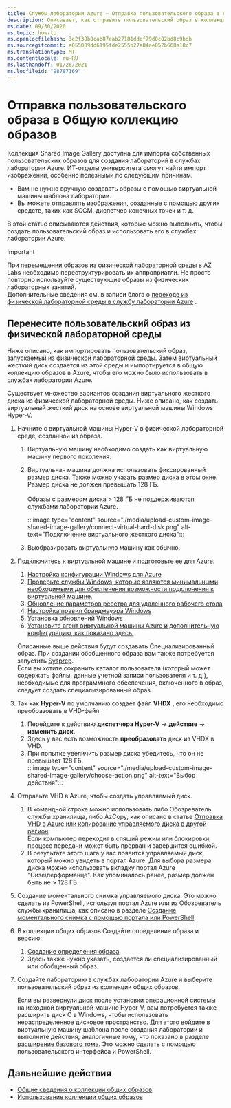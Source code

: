 ```yaml
---
title: Службы лаборатории Azure — Отправка пользовательского образа в коллекцию общих образов
description: Описывает, как отправить пользовательский образ в коллекцию общих образов. ИТ-отделы университета найдут импорт изображений особенно выгодно.
ms.date: 09/30/2020
ms.topic: how-to
ms.openlocfilehash: 3e2f38b0cab87eab27181ddef79d0c02bd8c9bdb
ms.sourcegitcommit: a055089dd6195fde2555b27a84ae052b668a18c7
ms.translationtype: MT
ms.contentlocale: ru-RU
ms.lasthandoff: 01/26/2021
ms.locfileid: "98787169"
---
```

# <a name="upload-a-custom-image-to-shared-image-gallery"></a>Отправка пользовательского образа в Общую коллекцию образов

Коллекция Shared Image Gallery доступна для импорта собственных пользовательских образов для создания лабораторий в службах лаборатории Azure. ИТ-отделы университета смогут найти импорт изображений, особенно полезными по следующим причинам. 

* Вам не нужно вручную создавать образы с помощью виртуальной машины шаблона лаборатории.
* Вы можете отправлять изображения, созданные с помощью других средств, таких как SCCM, диспетчер конечных точек и т. д.

В этой статье описываются действия, которые можно выполнить, чтобы создать пользовательский образ и использовать его в службах лаборатории Azure. 

> [!IMPORTANT]
> При перемещении образов из физической лабораторной среды в AZ Labs необходимо переструктурировать их аппроприатли. Не просто повторно используйте существующие образы из физических лабораторных занятий. <br/>Дополнительные сведения см. в записи блога о [переходе из физической лабораторной среды в службу лаборатории Azure](https://techcommunity.microsoft.com/t5/azure-lab-services/moving-from-a-physical-lab-to-azure-lab-services/ba-p/1654931) .

## <a name="bring-custom-image-from-a-physical-lab-environment"></a>Перенесите пользовательский образ из физической лабораторной среды

Ниже описано, как импортировать пользовательский образ, запускаемый из физической лабораторной среды. Затем виртуальный жесткий диск создается из этой среды и импортируется в общую коллекцию образов в Azure, чтобы его можно было использовать в службах лаборатории Azure.

Существует множество вариантов создания виртуального жесткого диска из физической лабораторной среды. Ниже описано, как создать виртуальный жесткий диск на основе виртуальной машины Windows Hyper-V.

1. Начните с виртуальной машины Hyper-V в физической лабораторной среде, созданной из образа.
    1. Виртуальную машину необходимо создать как виртуальную машину первого поколения.
    1. Виртуальная машина должна использовать фиксированный размер диска. Также можно указать размер диска в этом окне. Размер диска не должен превышать 128 ГБ.<br/>    
    Образы с размером диска > 128 ГБ не поддерживаются службами лаборатории Azure. 
       
        :::image type="content" source="./media/upload-custom-image-shared-image-gallery/connect-virtual-hard-disk.png" alt-text="Подключение виртуального жесткого диска":::   
    1. Выобразировать виртуальную машину как обычно.
1. [Подключитесь к виртуальной машине и подготовьте ее для Azure](../virtual-machines/windows/prepare-for-upload-vhd-image.md).
    1. [Настройка конфигурации Windows для Azure](../virtual-machines/windows/prepare-for-upload-vhd-image.md#set-windows-configurations-for-azure)
    1. [Проверьте службы Windows, которые являются минимальными необходимыми для обеспечения возможности подключения к виртуальной машине.](../virtual-machines/windows/prepare-for-upload-vhd-image.md#check-the-windows-services)
    1. [Обновление параметров реестра для удаленного рабочего стола](../virtual-machines/windows/prepare-for-upload-vhd-image.md#update-remote-desktop-registry-settings)
    1. [Настройка правил брандмауэра Windows](../virtual-machines/windows/prepare-for-upload-vhd-image.md#configure-windows-firewall-rules)
    1. Установка обновлений Windows
    1. [Установите агент виртуальной машины Azure и дополнительную конфигурацию, как показано здесь.](../virtual-machines/windows/prepare-for-upload-vhd-image.md#complete-the-recommended-configurations) 
    
    Описанные выше действия будут создавать Специализированный образ. При создании обобщенного образа вам также потребуется запустить [Sysprep](../virtual-machines/windows/prepare-for-upload-vhd-image.md#determine-when-to-use-sysprep). <br/>
        Если вы хотите сохранить каталог пользователя (который может содержать файлы, данные учетной записи пользователя и т. д.), необходимые для программного обеспечения, включенного в образ, следует создать специализированный образ.
1. Так как **Hyper-V** по умолчанию создает файл **VHDX** , его необходимо преобразовать в VHD-файл.
    1. Перейдите к действию **диспетчера Hyper-V**  ->  **действие**  ->  **изменить диск**.
    1. Здесь у вас есть возможность **преобразовать** диск из VHDX в VHD.
    1. При попытке увеличить размер диска убедитесь, что он не превышает 128 ГБ.        
        :::image type="content" source="./media/upload-custom-image-shared-image-gallery/choose-action.png" alt-text="Выбор действия":::   
1. Отправьте VHD в Azure, чтобы создать управляемый диск.
    1. В командной строке можно использовать либо Обозреватель службы хранилища, либо AzCopy, как описано в статье [Отправка VHD в Azure или копирование управляемого диска в другой регион](../virtual-machines/windows/disks-upload-vhd-to-managed-disk-powershell.md).        
    Если компьютер переходит в спящий режим или блокировки, процесс передачи может быть прерван и завершится ошибкой.
    1. В результате этого шага у вас появится управляемый диск, который можно увидеть в портал Azure. 
        Для выбора размера диска можно использовать вкладку портал Azure "Сизе\перформанце". Как упоминалось ранее, размер должен быть не > 128 ГБ.
1. Создание моментального снимка управляемого диска.
    Это можно сделать из PowerShell, используя портал Azure или из Обозреватель службы хранилища, как описано в разделе [Создание моментального снимка с помощью портала или PowerShell](../virtual-machines/windows/snapshot-copy-managed-disk.md).
1. В коллекции общих образов Создайте определение образа и версию:
    1. [Создание определения образа](../virtual-machines/windows/shared-images-portal.md#create-an-image-definition).
    1. Здесь также нужно указать, создается ли специализированный или обобщенный образ.
1. Создайте лабораторию в службах лаборатории Azure и выберите пользовательский образ из коллекции общих образов.

    Если вы развернули диск после установки операционной системы на исходной виртуальной машине Hyper-V, вам потребуется также расширить диск C в Windows, чтобы использовать нераспределенное дисковое пространство. Для этого войдите в виртуальную машину шаблона после создания лаборатории и выполните действия, аналогичные тому, что показано в разделе [расширение базового тома](/windows-server/storage/disk-management/extend-a-basic-volume). Это можно сделать с помощью пользовательского интерфейса и PowerShell.

## <a name="next-steps"></a>Дальнейшие действия

* [Общие сведения о коллекции общих образов](../virtual-machines/shared-image-galleries.md)
* [Использование коллекции общих образов](how-to-use-shared-image-gallery.md)